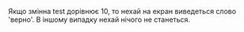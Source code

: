 Якщо змінна test дорівнює 10, то нехай на екран виведеться слово 'верно'. В іншому випадку нехай нічого не станеться.